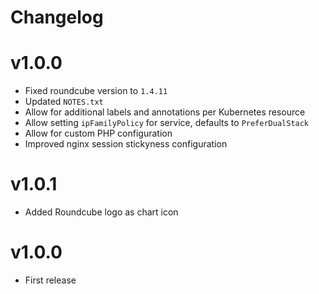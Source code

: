 # Changelog

# v1.0.0

  * Fixed roundcube version to `1.4.11`
  * Updated `NOTES.txt`
  * Allow for additional labels and annotations per Kubernetes resource
  * Allow setting `ipFamilyPolicy` for service, defaults to `PreferDualStack`
  * Allow for custom PHP configuration
  * Improved nginx session stickyness configuration

# v1.0.1

  * Added Roundcube logo as chart icon

# v1.0.0

  * First release
